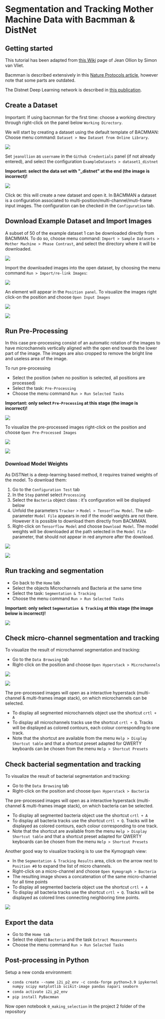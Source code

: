 # Segmentation and Tracking Mother Machine Data with Bacmman & DistNet

## Getting started

This tutorial has been adapted from [this Wiki](https://github.com/jeanollion/bacmman/wiki/DistNet) page of Jean Ollion by Simon van Vliet.

Bacmman is described extensively in this [Nature Protocols article](https://doi.org/10.1038/s41596-019-0216-9), however note that some parts are outdated. 

The Distnet Deep Learning network is described in [this publication](https://arxiv.org/abs/2003.07790).

## Create a Dataset

Important: If using bacmman for the first time: choose a working directory through right-click on the panel below `Working Directory`.

We will start by creating a dataset using the default template of BACMMAN:
Choose menu command: `Dataset > New Dataset from Online Library`.

![](https://github.com/jeanollion/bacmman/wiki/resources/tuto_distnet/1_new_ds.png)

Set `jeanollion` as `username` in the `Github Credentials` panel (if not already entered), and select the configuration `ExampleDatasets > dataset1_distnet`

**Important: select the data set with "_distnet" at the end (the image is incorrect)!**

![](https://github.com/jeanollion/bacmman/wiki/resources/tuto_distnet/2_select_ds.png)

Click `OK`: this will create a new dataset and open it.
In BACMMAN a dataset is a configuration associated to multi-position/multi-channel/muti-frame input images.
The configuration can be checked in the `Configuration` tab.

## Download Example Dataset and Import Images

A subset of 50 of the example dataset 1 can be downloaded directly from BACMMAN. To do so, choose menu command: `Import > Sample Datasets > Mother Machine > Phase Contrast`, and select the directory where it will be downloaded.

![](https://github.com/jeanollion/bacmman/wiki/resources/tuto_distnet/3_dl_sample_data.png)

Import the downloaded images into the open dataset, by choosing the menu command `Run > Import/re-link Images`:

![](https://github.com/jeanollion/bacmman/wiki/resources/tuto_distnet/4_import_image.png)

An element will appear in the `Position panel`.
To visualize the images right click-on the position and choose `Open Input Images`

![](https://github.com/jeanollion/bacmman/wiki/resources/tuto_distnet/4_open_ii.png)

![](https://github.com/jeanollion/bacmman/wiki/resources/tuto_distnet/4_inputimage.png)

## Run Pre-Processing

In this case pre-processing consist of an automatic rotation of the images to have microchannels vertically aligned with the open end towards the lower part of the image.
The images are also cropped to remove the bright line and useless area of the image.  

To run pre-processing

* Select the position (when no position is selected, all positions are processed)
* Select the task: `Pre-Processing` 
* Choose the menu command `Run > Run Selected Tasks`

**Important: only select `Pre-Processing` at this stage (the image is incorrect)!**

![](https://github.com/jeanollion/bacmman/wiki/resources/tuto_distnet/5_run_pp_mc.png)

To visualize the pre-processed images right-click on the position and choose `Open Pre-Processed Images`

![](https://github.com/jeanollion/bacmman/wiki/resources/tuto_distnet/5_open_pi.png)

![](https://github.com/jeanollion/bacmman/wiki/resources/tuto_distnet/5_pp_image.png)

### Download Model Weights

As DiSTNet is a deep-learning based method, it requires trained weights of the model.
To download them:

1. Go to the `Configuration Test` tab
2. In the `Step` pannel select `Processing`
3. Select the `Bacteria` object class : it's configuration will be displayed below
4. Unfold the parameters `Tracker` > `Model > Tensorflow Model`. The sub-parameter `Model File` appears in red if the model weights are not there. However it is possible to download them directly from BACMMAN.
5. Right-click on `Tensorflow Model` and choose `Download Model`. The model weights will be downloaded at the path selected in the `Model File` parameter, that should not appear in red anymore after the download.

![](https://github.com/jeanollion/bacmman/wiki/resources/tuto_distnet/7_model_weights_not_there.png)

![](https://github.com/jeanollion/bacmman/wiki/resources/tuto_distnet/7_dl_model.png)

## Run tracking and segmentation

* Go back to the `Home` tab
* Select the objects Microchannels and Bacteria at the same time
* Select the task: `Segmentation & Tracking`
* Choose the menu command `Run > Run Selected Tasks`

**Important: only select `Segmentation & Tracking` at this stage (the image below is incorrect)!**

![](https://github.com/jeanollion/bacmman/wiki/resources/tuto_distnet/5_run_pp_mc.png)

## Check micro-channel segmentation and tracking

To visualize the result of microchannel segmentation and tracking:

* Go to the `Data Browsing` tab
* Right-click on the position and choose `Open Hyperstack > Microchannels`

![](https://github.com/jeanollion/bacmman/wiki/resources/tuto_distnet/6_open_mc_hyperstack.png)

![](https://github.com/jeanollion/bacmman/wiki/resources/tuto_distnet/6_mc_hyperstack.png)

The pre-processed images will open as a interactive hyperstack (multi-channel & multi-frames image stack), on which microchannels can be selected.

* To display all segmented microchannels object use the shortcut `crtl + A`
* To display all microchannels tracks use the shortcut `crtl + Q`. Tracks will be displayed as colored contours, each colour corresponding to one track.
* Note that the shortcut are available from the menu `Help > Display Shortcut table` and that a shortcut preset adapted for QWERTY keyboards can be chosen from the menu `Help > Shortcut Presets`

## Check bacterial segmentation and tracking

To visualize the result of bacterial segmentation and tracking:

* Go to the `Data Browsing` tab
* Right-click on the position and choose `Open Hyperstack > Bacteria`

The pre-processed images will open as a interactive hyperstack (multi-channel & multi-frames image stack), on which bacteria can be selected.

* To display all segmented bacteria object use the shortcut `crtl + A`
* To display all bacteria tracks use the shortcut `crtl + Q`. Tracks will be displayed as colored contours, each colour corresponding to one track.
* Note that the shortcut are available from the menu `Help > Display Shortcut table` and that a shortcut preset adapted for QWERTY keyboards can be chosen from the menu `Help > Shortcut Presets`

Another good way to visualize tracking is to use the Kymograph view:

* In the `Segmentation & Tracking Results` area, click on the arrow next to `Position #0`  to expand the list of micro channels. 
* Right-click on a micro-channel and choose `Open Kymograph > Bacteria`
* The resulting image shows a concatenation of the same micro-channel for all time points  
* To display all segmented bacteria object use the shortcut `crtl + A`
* To display all bacteria tracks use the shortcut `crtl + Q`. Tracks will be displayed as colored lines connecting neighboring time points.

![](https://github.com/jeanollion/bacmman/wiki/resources/tuto_distnet/8_seg_track_results.png)

## Export the data

* Go to the `Home tab`
* Select the object `Bacteria` and the task `Extract Measurements`
* Choose the menu command `Run > Run Selected Tasks`

## Post-processing in Python

Setup a new conda environment:

- `conda create --name i2i_p2_env -c conda-forge python=3.9 ipykernel numpy scipy matplotlib scikit-image pandas napari seaborn`
- `conda activate i2i_p2_env`
- `pip install PyBacmman`

Now open notebook `0_making_selection` in the project 2 folder of the repository

